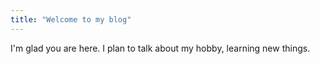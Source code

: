 ```yaml
---
title: "Welcome to my blog"
---
```


I'm glad you are here. I plan to talk about my hobby, learning new things.
